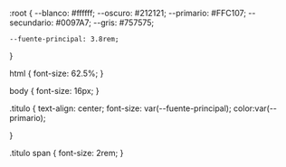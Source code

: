 :root {
    --blanco: #ffffff;
    --oscuro: #212121;
    --primario: #FFC107;
    --secundario: #0097A7;
    --gris: #757575;

    --fuente-principal: 3.8rem;
}

html {
    font-size: 62.5%;
}

body {
    font-size: 16px;
}

.titulo {
    text-align: center;
    font-size: var(--fuente-principal);
    color:var(--primario);
    
}

.titulo span {
    font-size: 2rem;
}
